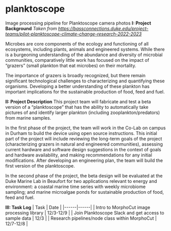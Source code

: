 # planktoscope
Image processing pipeline for Planktoscope camera photos
**I: Project Background**
*Taken from https://bassconnections.duke.edu/project-teams/pilot-planktoscope-climate-change-research-2022-2023*

Microbes are core components of the ecology and functioning of all ecosystems, including plants, animals and engineered systems. While there is a burgeoning understanding of the abundance and diversity of microbial communities, comparatively little work has focused on the impact of “grazers” (small plankton that eat microbes) on their mortality.

The importance of grazers is broadly recognized, but there remain significant technological challenges to characterizing and quantifying these organisms. Developing a better understanding of these plankton has important implications for the sustainable production of food, feed and fuel.

**II: Project Description**
This project team will fabricate and test a beta version of a “planktoscope” that has the ability to automatically take pictures of and identify larger plankton (including zooplankton/predators) from marine samples. 

In the first phase of the project, the team will work in the Co-Lab on campus in Durham to build the device using open source instructions. This initial part of the project will include reviewing the long-term goals of the project (characterizing grazers in natural and engineered communities), assessing current hardware and software design suggestions in the context of goals and hardware availability, and making recommendations for any initial modifications. After developing an engineering plan, the team will build the first version of the planktoscope. 

In the second phase of the project, the beta design will be evaluated at the Duke Marine Lab in Beaufort for two applications relevant to energy and environment: a coastal marine time series with weekly microbiome sampling; and marine microalgae ponds for sustainable production of food, feed and fuel. 

**III: Task Log**
| Task | Date |
|------|------|
| Intro to MorphoCut image processing library | 12/3-12/9 |
| Join Planktoscope Slack and get access to sample data | 12/3 |
| Research pipelines/node class within MorphoCut | 12/7-12/8 |